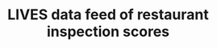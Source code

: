 ---
schema: default
title: LIVES data feed of restaurant inspection scores
organization: Open Austin
notes: "In this directory, we publish a LIVES data feed, updated nightly,\r\nwith restaurant inspection scores from the Austin/Travis County\r\nHealth Department.\r\n\r\nThe LIVES data format is described here:\r\n\r\nhttp://www.yelp.com/healthscores\r\n\r\nMore info here:\r\n\r\nhttp://www.codeforamerica.org/blog/2013/01/17/foodies-and-open-data-enthusiasts-rejoice/\r\n\r\nThe feed generator is open source, available here:\r\n\r\nhttps://github.com/chip-rosenthal/atx-lives-feed"
resources:
  - name: LIVES data feed of restaurant inspection scores
    url: 'http://data.open-austin.org/LIVES/lives.ci.austin.tx.us.zip'
    format: ''
proprietaryRed: ''
difficulty: ready to use
license: ''
category:
  - Health
maintainer: Open Austin
maintainer_email: info@open-austin.org
---